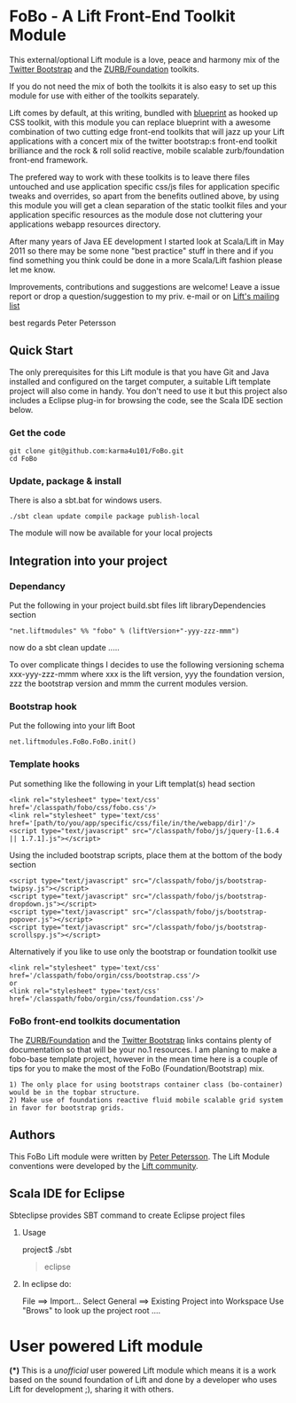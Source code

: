 FoBo - A Lift Front-End Toolkit Module
======================================

This external/optional Lift module is a love, peace and harmony mix of the [Twitter Bootstrap](http://twitter.github.com/bootstrap/) 
and the [ZURB/Foundation](http://foundation.zurb.com/) toolkits.  

If you do not need the mix of both the toolkits it is also easy to set up this module for use with either of the toolkits separately.    

Lift comes by default, at this writing, bundled with [blueprint](http://blueprintcss.org/) as hooked up CSS toolkit, with this module 
you can replace blueprint with a awesome combination of two cutting edge front-end toolkits that will jazz up your Lift applications 
with a concert mix of the twitter bootstrap:s front-end toolkit brilliance and the rock & roll solid reactive, mobile scalable 
zurb/foundation front-end framework.

The prefered way to work with these toolkits is to leave there files untouched and use application specific css/js files for application 
specific tweaks and overrides, so apart from the benefits outlined above, by using this module you will get a clean separation of the static 
toolkit files and your application specific resources as the module dose not cluttering your applications webapp resources directory. 

After many years of Java EE development I started look at Scala/Lift in May 2011 so there may be some none "best practice" stuff in there 
and if you find something you think could be done in a more Scala/Lift fashion please let me know.

Improvements, contributions and suggestions are welcome! Leave a issue report or drop a question/suggestion to my priv. e-mail or on 
[Lift's mailing list](http://groups.google.com/group/liftweb/) 

best regards 
Peter Petersson     


Quick Start
-----------
The only prerequisites for this Lift module is that you have Git and Java installed and configured on the target 
computer, a suitable Lift template project will also come in handy.
You don't need to use it but this project also includes a Eclipse plug-in for browsing the code, see the Scala 
IDE section below.   


### Get the code

	git clone git@github.com:karma4u101/FoBo.git
	cd FoBo

### Update, package & install 

There is also a sbt.bat for windows users.

	./sbt clean update compile package publish-local

The module will now be available for your local projects	

Integration into your project 
-------------------------------

### Dependancy ###
	
Put the following in your project build.sbt files lift libraryDependencies section 

    "net.liftmodules" %% "fobo" % (liftVersion+"-yyy-zzz-mmm")
	
now do a sbt clean update .....

To over complicate things I decides to use the following versioning schema xxx-yyy-zzz-mmm where 
xxx is the lift version, yyy the foundation version, zzz the bootstrap version and mmm the current 
modules version. 	
	
### Bootstrap hook ###

Put the following into your lift Boot

    net.liftmodules.FoBo.FoBo.init()  

### Template hooks ###

Put something like the following in your Lift templat(s) head section 	
 	
    <link rel="stylesheet" type='text/css' href='/classpath/fobo/css/fobo.css'/> 	
    <link rel="stylesheet" type='text/css' href='[path/to/you/app/specific/css/file/in/the/webapp/dir]'/>
    <script type="text/javascript" src="/classpath/fobo/js/jquery-[1.6.4 || 1.7.1].js"></script>
Using the included bootstrap scripts, place them at the bottom of the body section

    <script type="text/javascript" src="/classpath/fobo/js/bootstrap-twipsy.js"></script>
    <script type="text/javascript" src="/classpath/fobo/js/bootstrap-dropdown.js"></script> 
    <script type="text/javascript" src="/classpath/fobo/js/bootstrap-popover.js"></script>
    <script type="text/javascript" src="/classpath/fobo/js/bootstrap-scrollspy.js"></script> 
    
Alternatively if you like to use only the bootstrap or foundation toolkit use

    <link rel="stylesheet" type='text/css' href='/classpath/fobo/orgin/css/bootstrap.css'/>
    or
    <link rel="stylesheet" type='text/css' href='/classpath/fobo/orgin/css/foundation.css'/>    
    
### FoBo front-end toolkits documentation ###

The [ZURB/Foundation](http://foundation.zurb.com/) and the [Twitter Bootstrap](http://twitter.github.com/bootstrap/) 
links contains plenty of documentation so that will be your no.1 resources. I am planing to make a fobo-base template 
project, however in the mean time here is a couple of tips for you to make the most of the FoBo (Foundation/Bootstrap) 
mix.

    1) The only place for using bootstraps container class (bo-container) would be in the topbar structure.
    2) Make use of foundations reactive fluid mobile scalable grid system in favor for bootstrap grids. 

Authors
-------
This FoBo Lift module were written by [Peter Petersson](http://www.media4u101.se). The Lift Module conventions were 
developed by the [Lift community](http://groups.google.com/group/liftweb/).

Scala IDE for Eclipse
---------------------
Sbteclipse provides SBT command to create Eclipse project files

1) Usage

	project$ ./sbt
	> eclipse 

2) In eclipse do: 

	File ==> Import...
	Select General ==> Existing Project into Workspace 
	Use "Brows" to look up the project root ....


User powered Lift module 
========================
**(*)** This is a _unofficial_ user powered Lift module which means it is a work based on the 
sound foundation of Lift and done by a developer who uses Lift for development ;), sharing it with others.

